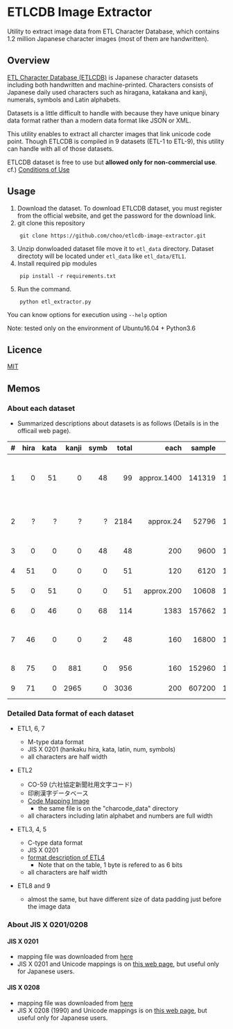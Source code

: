 
ETLCDB Image Extractor
======================

Utility to extract image data from ETL Character Database, which contains 1.2 million Japanese character images (most of them are handwritten).


Overview
--------

[ETL Character Database (ETLCDB)](http://etlcdb.db.aist.go.jp/) is Japanese character datasets including both handwritten and machine-printed.
Characters consists of Japanese daily used characters such as hiragana, katakana and kanji, numerals, symbols and Latin alphabets.

Datasets is a little difficult to handle with because they have unique binary data format rather than a modern data format like JSON or XML.

This utility enables to extract all charcter images that link unicode code point.
Though ETLCDB is compiled in 9 datasets (ETL-1 to ETL-9), this utility can handle with all of those datasets.

ETLCDB dataset is free to use but **allowed only for non-commercial use**. cf.) [Conditions of Use](http://etlcdb.db.aist.go.jp/obtaining-etl-character-database)


Usage
-----

1. Download the dataset.
   To download ETLCDB dataset, you must register from the official website, and get the password for the download link.
2. git clone this repository
```
    git clone https://github.com/choo/etlcdb-image-extractor.git
```
3. Unzip donwloaded dataset file move it to `etl_data` directory. Dataset directoty will be located under `etl_data` like `etl_data/ETL1`.
4. Install required pip modules
```
    pip install -r requirements.txt
```
5. Run the command.
```
    python etl_extractor.py
```
   You can know options for execution using `--help` option

Note: tested only on the environment of Ubuntu16.04 + Python3.6


Licence
-------

[MIT](https://github.com/tcnksm/tool/blob/master/LICENCE)


Memos
-----

  

### About each dataset

- Summarized descriptions about datasets is as follows (Details is in the officail web page).

|#  |hira|kata|kanji|symb|total |each     |sample  |year  |reso   |size    | format|info|
|--:|---:|---:|----:|---:|-----:|--------:|-------:|-----:|------:|-------:|------:|---|
|1  | 0  |51  |   0 |48  |  99  |approx.1400  |141319  |1973  |64x63  |101 MB  | M-type|自由手書き, num(10) + alpha(26) + symbol(12)|
|2  | ?  | ?  |   ? | ?  |2184  |approx.24  | 52796  |1973  |60x60  | 40 MB  |       |印刷漢字, 6 bits, CO-59 characters|
|3  | 0  | 0  |   0 |48  |  48  |    200  |  9600  |1974  |72x76  |  9 MB  | C-type|    |
|4  |51  | 0  |   0 | 0  |  51  |    120  |  6120  |1974  |72x76  |  5 MB  | C-type|    |
|5  | 0  |51  |   0 | 0  |  51  |approx.200  | 10608  |1975  |72x76  |  8 MB  | C-type|104 people|
|6  | 0  |46  |   0 |68  | 114  |   1383  |157662  |1976  |64x63  |159 MB  | M-type|    |
|7  |46  | 0  |   0 | 2  |  48  |    160  | 16800  |1977  |64x63  | 36 MB  | M-type|hira, dakuten, han-dakuten|
|8  |75  | 0  | 881 | 0  | 956  |    160  |152960  |1980  |128x127|135 MB  |       |JIS X 0208|
|9  |71  | 0  |2965 | 0  |3036  |    200  |607200  |1984  |128x127|561 MB  |       |JIS X 0208|


### Detailed Data format of each dataset

- ETL1, 6, 7
    - M-type data format
    - JIS X 0201 (hankaku hira, kata, latin, num, symbols)
    - all characters are half width

- ETL2
    - CO-59 (六社協定新聞社用文字コード)
    - 印刷漢字データベース
    - [Code Mapping Image](http://etlcdb.db.aist.go.jp/etlcdb/etln/etl2/e2code.jpg)
        - the same file is on the "charcode_data" directory
    - all characters including latin alphabet and numbers are full width

- ETL3, 4, 5
    - C-type data format
    - JIS X 0201
    - [format description of ETL4](http://etlcdb.db.aist.go.jp/specifications-of-etl4)
        - Note that on the table, 1 byte is refered to as 6 bits
    - all characters are half width

- ETL8 and 9
    - almost the same, but have different size of data padding just before the image data
  

### About JIS X 0201/0208

#### JIS X 0201

- mapping file was downloaded from [here](http://www.unicode.org/Public/MAPPINGS/OBSOLETE/EASTASIA/JIS/JIS0201.TXT)
- JIS X 0201 and Unicode mappings is on [this web page](http://charset.7jp.net/jis0201.html), but useful only for Japanese users.

#### JIS X 0208

- mapping file was downloaded from [here](http://unicode.org/Public/MAPPINGS/OBSOLETE/EASTASIA/JIS/JIS0208.TXT)
- JIS X 0208 (1990) and Unicode mappings is on [this web page](http://charset.7jp.net/jis0208.html), but useful only for Japanese users.
